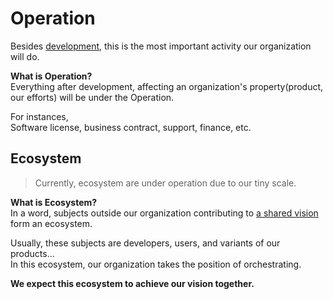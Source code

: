 # Operation  

Besides [development](../development/index.md), this is the most important activity our organization will do. 

**What is Operation?** \
Everything after development, affecting an organization's property(product, our efforts) will be under the Operation.

For instances, \
Software license, business contract, support, finance, etc.

## Ecosystem

> Currently, ecosystem are under operation due to our tiny scale.

**What is Ecosystem?** \
In a word, subjects outside our organization contributing to [a shared vision](../about/mission.md) form an ecosystem. 

Usually, these subjects are developers, users, and variants of our products... \
In this ecosystem, our organization takes the position of orchestrating.

**We expect this ecosystem to achieve our vision together.**
